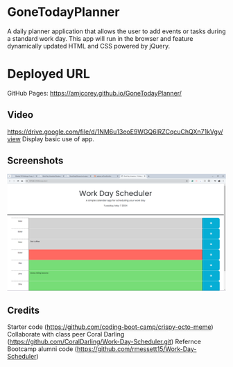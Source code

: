 # GoneTodayPlanner
 A daily planner application that allows the user to add events or tasks during a standard work day. This app will run in the browser and feature dynamically updated HTML and CSS powered by jQuery.

 # Deployed URL
 GitHub Pages: https://amjcorey.github.io/GoneTodayPlanner/

 ## Video
https://drive.google.com/file/d/1NM6u13eoE9WGQ6lRZCqcuChQXn71kVgv/view
Display basic use of app.

## Screenshots
![work-day-scheduler](img/work-day-scheduler.png)

## Credits
Starter code (https://github.com/coding-boot-camp/crispy-octo-meme)
Collaborate with class peer Coral Darling (https://github.com/CoralDarling/Work-Day-Scheduler.git)
Refernce Bootcamp alumni code (https://github.com/rmessett15/Work-Day-Scheduler)
